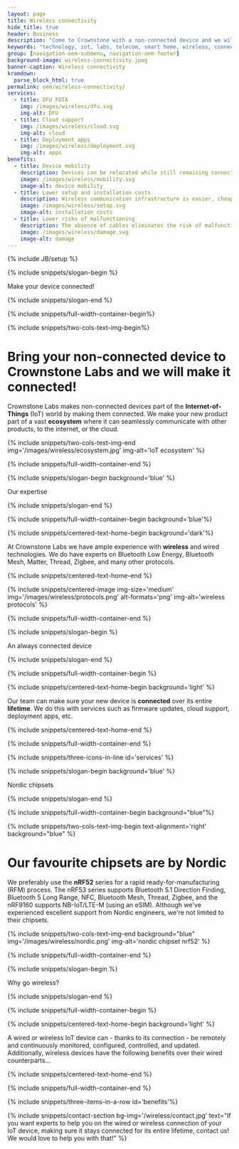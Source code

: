 ```yaml
---
layout: page
title: Wireless connectivity
hide_title: true
header: Business
description: "Come to Crownstone with a non-connected device and we will make it connected!"
keywords: "technology, iot, labs, telecom, smart home, wireless, connectivity"
group: [navigation-oem-submenu, navigation-oem-footer]
background-image: wireless-connectivity.jpeg
banner-caption: Wireless connectivity
kramdown:
  parse_block_html: true
permalink: oem/wireless-connectivity/
services:
  - title: DFU FOTA
    img: /images/wireless/dfu.svg
    img-alt: DFU 
  - title: Cloud support
    img: /images/wireless/cloud.svg
    img-alt: cloud
  - title: Deployment apps
    img: /images/wireless/deployment.svg
    img-alt: apps
benefits:
  - title: Device mobility
    description: Devices can be relocated while still remaining connected
    image: /images/wireless/mobility.svg
    image-alt: device mobility
  - title: Lower setup and installation costs
    description: Wireless communication infrastructure is easier, cheaper, and faster to install
    image: /images/wireless/setup.svg
    image-alt: installation costs
  - title: Lower risks of malfunctioning
    description: The absence of cables eliminates the risk of malfunction due to cable damage   
    image: /images/wireless/damage.svg
    image-alt: damage
---
```


{% include JB/setup %}



{% include snippets/slogan-begin %}

Make your device connected! 

{% include snippets/slogan-end %}


{% include snippets/full-width-container-begin%}

{% include snippets/two-cols-text-img-begin%}

# Bring your non-connected device to Crownstone Labs and we will make it connected!

Crownstone Labs makes non-connected devices part of the **Internet-of-Things** (IoT) world by making them connected. We make your new product part of a vast **ecosystem** where it can seamlessly communicate with other products, to the internet, or the cloud.

{% include snippets/two-cols-text-img-end img='/images/wireless/ecosystem.jpg' img-alt='IoT ecosystem' %}

{% include snippets/full-width-container-end %}



{% include snippets/slogan-begin background='blue' %}

Our expertise

{% include snippets/slogan-end %}


{% include snippets/full-width-container-begin background='blue'%}

{% include snippets/centered-text-home-begin background='dark'%}

At Crownstone Labs we have ample experience with **wireless** and wired technologies. We do have experts on Bluetooth Low Energy, Bluetooth Mesh, Matter, Thread, Zigbee, and many other protocols.

{% include snippets/centered-text-home-end %}

{% include snippets/centered-image img-size='medium' img='/images/wireless/protocols.png' alt-formats='png' img-alt='wireless protocols' %}

{% include snippets/full-width-container-end %}



{% include snippets/slogan-begin %}

An always connected device

{% include snippets/slogan-end %}

{% include snippets/full-width-container-begin %}

{% include snippets/centered-text-home-begin background='light' %}

Our team can make sure your new device is **connected** over its entire **lifetime**. We do this with services such as firmware updates, cloud support, deployment apps, etc. 

{% include snippets/centered-text-home-end %}

{% include snippets/full-width-container-end %}


{% include snippets/three-icons-in-line id='services' %}



{% include snippets/slogan-begin background='blue' %}

Nordic chipsets

{% include snippets/slogan-end %}


{% include snippets/full-width-container-begin background="blue"%}

{% include snippets/two-cols-text-img-begin text-alignment='right' background="blue" %}

# Our favourite chipsets are by Nordic

We preferably use the **nRF52** series for a rapid ready-for-manufacturing (RFM) process. The nRF53 series supports Bluetooth 5.1 Direction Finding, Bluetooth 5 Long Range, NFC, Bluetooth Mesh, Thread, Zigbee, and the nRF9160 supports NB-IoT/LTE-M (using an eSIM). Although we've experienced excellent support from Nordic engineers, we're not limited to their chipsets.

{% include snippets/two-cols-text-img-end background="blue" img='/images/wireless/nordic.png' img-alt='nordic chipset nrf52' %}

{% include snippets/full-width-container-end %}



{% include snippets/slogan-begin %}

Why go wireless?

{% include snippets/slogan-end %}

{% include snippets/full-width-container-begin %}

{% include snippets/centered-text-home-begin background='light' %}

A wired or wireless IoT device can - thanks to its connection - be remotely and continuously monitored, configured, controlled, and updated. Additionally, wireless devices have the following benefits over their wired counterparts...

{% include snippets/centered-text-home-end %}

{% include snippets/full-width-container-end %}


{% include snippets/three-items-in-a-row id='benefits'%}


{% include snippets/contact-section bg-img='/wireless/contact.jpg' text="If you want experts to help you on the wired or wireless connection of your IoT device, making sure it stays connected for its entire lifetime, contact us! We would love to help you with that!" %}
